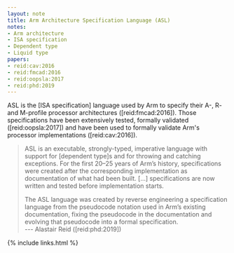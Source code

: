 ```yaml
---
layout: note
title: Arm Architecture Specification Language (ASL)
notes:
- Arm architecture
- ISA specification
- Dependent type
- Liquid type
papers:
- reid:cav:2016
- reid:fmcad:2016
- reid:oopsla:2017
- reid:phd:2019
---
```


ASL is the [ISA specification] language used by Arm to
specify their A-, R- and M-profile processor architectures ([reid:fmcad:2016]).
Those specifications have been extensively tested,
formally validated ([reid:oopsla:2017])
and have been used to formally validate Arm's
processor implementations ([reid:cav:2016]).

> ASL is an executable, strongly-typed, imperative language with support for
> [dependent type]s and for throwing and catching exceptions.  For the first
> 20–25 years of Arm’s history, specifications were created after the
> corresponding implementation as documentation of what had been built.  [...]
> specifications are now written and tested before implementation starts.
>
> The ASL language was created by reverse engineering a specification language
> from the pseudocode notation used in Arm’s existing documentation, fixing the
> pseudocode in the documentation and evolving that pseudocode into a formal
> specification.
> <br>--- Alastair Reid ([reid:phd:2019])

{% include links.html %}
